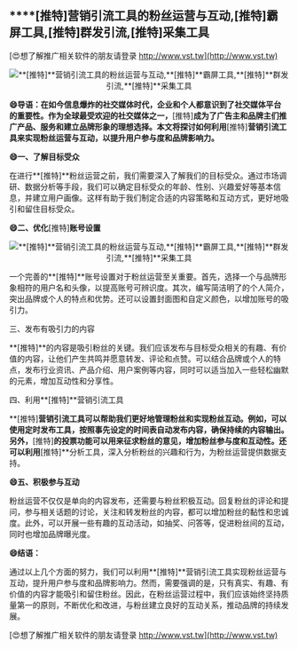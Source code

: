 ## ****[推特]**营销引流工具的粉丝运营与互动,**[推特]**霸屏工具,**[推特]**群发引流,**[推特]**采集工具**

[😍想了解推广相关软件的朋友请登录 http://www.vst.tw](http://www.vst.tw)

 <center><img src="https://vst.tw/MP4/tuiguang/png/8.png" alt="**[推特]**营销引流工具的粉丝运营与互动,**[推特]**霸屏工具,**[推特]**群发引流,**[推特]**采集工具"></center>

**😄导语：在如今信息爆炸的社交媒体时代，企业和个人都意识到了社交媒体平台的重要性。作为全球最受欢迎的社交媒体之一，**[推特]**成为了广告主和品牌主们推广产品、服务和建立品牌形象的理想选择。本文将探讨如何利用**[推特]**营销引流工具来实现粉丝运营与互动，以提升用户参与度和品牌影响力。**

**😄一、了解目标受众**

在进行**[推特]**粉丝运营之前，我们需要深入了解我们的目标受众。通过市场调研、数据分析等手段，我们可以确定目标受众的年龄、性别、兴趣爱好等基本信息，并建立用户画像。这样有助于我们制定合适的内容策略和互动方式，更好地吸引和留住目标受众。

**😄二、优化**[推特]**账号设置**

 <center><img src="https://vst.tw/MP4/tuiguang/png/1.png" alt="**[推特]**营销引流工具的粉丝运营与互动,**[推特]**霸屏工具,**[推特]**群发引流,**[推特]**采集工具"></center>

一个完善的**[推特]**账号设置对于粉丝运营至关重要。首先，选择一个与品牌形象相符的用户名和头像，以提高账号可辨识度。其次，编写简洁明了的个人简介，突出品牌或个人的特点和优势。还可以设置封面图和自定义颜色，以增加账号的吸引力。

三、发布有吸引力的内容

**[推特]**的内容是吸引粉丝的关键。我们应该发布与目标受众相关的有趣、有价值的内容，让他们产生共鸣并愿意转发、评论和点赞。可以结合品牌或个人的特点，发布行业资讯、产品介绍、用户案例等内容，同时可以适当加入一些轻松幽默的元素，增加互动性和分享性。

四、利用**[推特]**营销引流工具

**[推特]**营销引流工具可以帮助我们更好地管理粉丝和实现粉丝互动。例如，可以使用定时发布工具，按照事先设定的时间表自动发布内容，确保持续的内容输出。另外，**[推特]**的投票功能可以用来征求粉丝的意见，增加粉丝参与度和互动性。还可以利用**[推特]**分析工具，深入分析粉丝的兴趣和行为，为粉丝运营提供数据支持。

**😄五、积极参与互动**

粉丝运营不仅仅是单向的内容发布，还需要与粉丝积极互动。回复粉丝的评论和提问，参与相关话题的讨论，关注和转发粉丝的内容，都可以增加粉丝的黏性和忠诚度。此外，可以开展一些有趣的互动活动，如抽奖、问答等，促进粉丝间的互动，同时也增加品牌曝光度。

**😄结语：**

通过以上几个方面的努力，我们可以利用**[推特]**营销引流工具实现粉丝运营与互动，提升用户参与度和品牌影响力。然而，需要强调的是，只有真实、有趣、有价值的内容才能吸引和留住粉丝。因此，在粉丝运营过程中，我们应该始终坚持质量第一的原则，不断优化和改进，与粉丝建立良好的互动关系，推动品牌的持续发展。

[😍想了解推广相关软件的朋友请登录 http://www.vst.tw](http://www.vst.tw)



